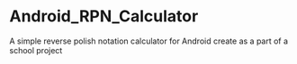 # Android_RPN_Calculator
A simple reverse polish notation calculator for Android create as a part of a school project
